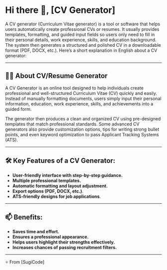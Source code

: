 # Hi there 👋, [CV Generator]  

A CV generator (Curriculum Vitae generator) is a tool or software that helps users automatically create professional CVs or resumes. It usually provides templates, formatting, and guided input fields so users only need to fill in their personal details, work experience, skills, and education background. The system then generates a structured and polished CV in a downloadable format (PDF, DOCX, etc.).
Here’s a short explanation in English about a CV generator:

---

## 👨‍💻 About CV/Resume Generator  

A CV Generator is an online tool designed to help individuals create professional and well-structured Curriculum Vitae (CV) quickly and easily. Instead of manually formatting documents, users simply input their personal information, education, work experience, skills, and achievements into a guided form.

The generator then produces a clean and organized CV using pre-designed templates that match professional standards. Some advanced CV generators also provide customization options, tips for writing strong bullet points, and even keyword optimization to pass Applicant Tracking Systems (ATS).

---

## 🛠️ Key Features of a CV Generator:  
- **User-friendly interface with step-by-step guidance.**
- **Multiple professional templates.**
- **Automatic formatting and layout adjustment.**
- **Export options (PDF, DOCX, etc.)**.
- **ATS-friendly designs for job applications**.

---

## 📫 Benefits:

- **Saves time and effort.**
- **Ensures a professional appearance.**
- **Helps users highlight their strengths effectively.**
- **Increases chances of passing recruitment filters.**
---

⭐️ From [SugiCode]  
